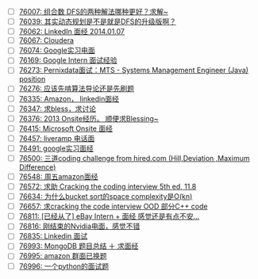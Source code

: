 - [ ] [76007: 组合数 DFS的两种解法哪种更好？求解~](http://instant.1point3acres.com/thread/76007)
- [ ] [76039: 其实动态规划是不是就是DFS的升级版啊？](http://instant.1point3acres.com/thread/76039)
- [ ] [76062: LinkedIn 面经 2014.01.07](http://instant.1point3acres.com/thread/76062)
- [ ] [76067: Cloudera](http://instant.1point3acres.com/thread/76067)
- [ ] [76074: Google实习电面](http://instant.1point3acres.com/thread/76074)
- [ ] [76169: Google Intern 面试经验](http://instant.1point3acres.com/thread/76169)
- [ ] [76273: Pernixdata面试：MTS - Systems Management Engineer (Java) position](http://instant.1point3acres.com/thread/76273)
- [ ] [76276: 应该先啃算法导论还是先刷题](http://instant.1point3acres.com/thread/76276)
- [ ] [76335: Amazon， linkedin面经](http://instant.1point3acres.com/thread/76335)
- [ ] [76347: 求bless，求讨论](http://instant.1point3acres.com/thread/76347)
- [ ] [76376: 2013 Onsite经历。 顺便求Blessing~](http://instant.1point3acres.com/thread/76376)
- [ ] [76415: Microsoft Onsite 面经](http://instant.1point3acres.com/thread/76415)
- [ ] [76457: liveramp 电话面](http://instant.1point3acres.com/thread/76457)
- [ ] [76491: google实习面经](http://instant.1point3acres.com/thread/76491)
- [ ] [76500: 三道coding challenge from hired.com (Hill,Deviation ,Maximum Difference)](http://instant.1point3acres.com/thread/76500)
- [ ] [76548: 周五amazon面经](http://instant.1point3acres.com/thread/76548)
- [ ] [76572: 求助 Cracking the coding interview 5th ed, 11.8](http://instant.1point3acres.com/thread/76572)
- [ ] [76634: 为什么bucket sort的space complexity是O(kn)](http://instant.1point3acres.com/thread/76634)
- [ ] [76657: 求cracking the code interview OOD 部分C++ code](http://instant.1point3acres.com/thread/76657)
- [ ] [76811: [已经从了] eBay Intern + 面经  感觉还是有点不安…](http://instant.1point3acres.com/thread/76811)
- [ ] [76816: 刚结束的Nvidia电面，感觉不错](http://instant.1point3acres.com/thread/76816)
- [ ] [76835: Linkedin 面试](http://instant.1point3acres.com/thread/76835)
- [ ] [76993: MongoDB 题目总结 ＋ 求面经](http://instant.1point3acres.com/thread/76993)
- [ ] [76995: amazon 群面已换题](http://instant.1point3acres.com/thread/76995)
- [ ] [76996: 一个python的面试题](http://instant.1point3acres.com/thread/76996)
